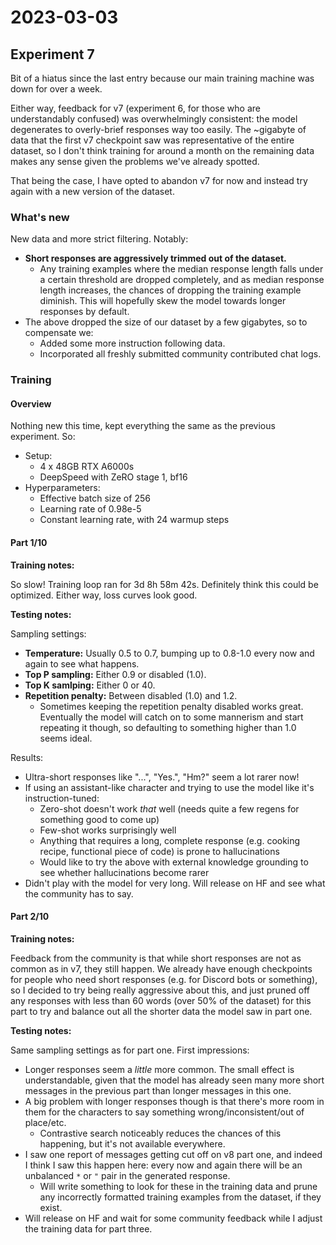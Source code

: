# 2023-03-03

## Experiment 7

Bit of a hiatus since the last entry because our main training machine was down for over a week.

Either way, feedback for v7 (experiment 6, for those who are understandably confused) was overwhelmingly consistent: the model degenerates to overly-brief responses way too easily. The ~gigabyte of data that the first v7 checkpoint saw was representative of the entire dataset, so I don't think training for around a month on the remaining data makes any sense given the problems we've already spotted.

That being the case, I have opted to abandon v7 for now and instead try again with a new version of the dataset.

### What's new

New data and more strict filtering. Notably:

- **Short responses are aggressively trimmed out of the dataset.**
  - Any training examples where the median response length falls under a certain threshold are dropped completely, and as median response length increases, the chances of dropping the training example diminish. This will hopefully skew the model towards longer responses by default.
- The above dropped the size of our dataset by a few gigabytes, so to compensate we:
  - Added some more instruction following data.
  - Incorporated all freshly submitted community contributed chat logs.

### Training

#### Overview

Nothing new this time, kept everything the same as the previous experiment. So:

- Setup:
  - 4 x 48GB RTX A6000s
  - DeepSpeed with ZeRO stage 1, bf16
- Hyperparameters:
  - Effective batch size of 256
  - Learning rate of 0.98e-5
  - Constant learning rate, with 24 warmup steps

#### Part 1/10

**Training notes:**

So slow! Training loop ran for 3d 8h 58m 42s. Definitely think this could be optimized. Either way, loss curves look good.

**Testing notes:**

Sampling settings:

- **Temperature:** Usually 0.5 to 0.7, bumping up to 0.8-1.0 every now and again to see what happens.
- **Top P sampling:** Either 0.9 or disabled (1.0).
- **Top K samlping:** Either 0 or 40.
- **Repetition penalty:** Between disabled (1.0) and 1.2.
  - Sometimes keeping the repetition penalty disabled works great. Eventually the model will catch on to some mannerism and start repeating it though, so defaulting to something higher than 1.0 seems ideal.

Results:

- Ultra-short responses like "...", "Yes.", "Hm?" seem a lot rarer now!
- If using an assistant-like character and trying to use the model like it's instruction-tuned:
  - Zero-shot doesn't work _that_ well (needs quite a few regens for something good to come up)
  - Few-shot works surprisingly well
  - Anything that requires a long, complete response (e.g. cooking recipe, functional piece of code) is prone to hallucinations
  - Would like to try the above with external knowledge grounding to see whether hallucinations become rarer
- Didn't play with the model for very long. Will release on HF and see what the community has to say.

#### Part 2/10

**Training notes:**

Feedback from the community is that while short responses are not as common as in v7, they still happen. We already have enough checkpoints for people who need short responses (e.g. for Discord bots or something), so I decided to try being really aggressive about this, and just pruned off any responses with less than 60 words (over 50% of the dataset) for this part to try and balance out all the shorter data the model saw in part one.

**Testing notes:**

Same sampling settings as for part one. First impressions:

- Longer responses seem a _little_ more common. The small effect is understandable, given that the model has already seen many more short messages in the previous part than longer messages in this one.
- A big problem with longer responses though is that there's more room in them for the characters to say something wrong/inconsistent/out of place/etc.
  - Contrastive search noticeably reduces the chances of this happening, but it's not available everywhere.
- I saw one report of messages getting cut off on v8 part one, and indeed I think I saw this happen here: every now and again there will be an unbalanced `*` or `"` pair in the generated response.
  - Will write something to look for these in the training data and prune any incorrectly formatted training examples from the dataset, if they exist.
- Will release on HF and wait for some community feedback while I adjust the training data for part three.
